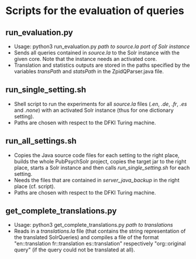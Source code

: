 # Scripts for the evaluation of queries

## run\_evaluation.py
- Usage: python3 run\_evaluation.py *path to source.la* _port of Solr instance_
- Sends all queries contained in _source.la_ to the Solr instance with the given core. Note that the instance needs an activated core.
- Translation and statistics outputs are stored in the paths specified by the variables *transPath* and *statsPath* in the ZpidQParser.java file.

## run_single_setting.sh
- Shell script to run the experiments for all _source.la_ files (_.en_, _.de_, _.fr_, _.es_ and _.none_) with an activated Solr instance (thus for one dictionary setting).
- Paths are chosen with respect to the DFKI Turing machine.

## run_all_settings.sh
- Copies the Java source code files for each setting to the right place, builds the whole PubPsychSolr project, copies the target jar to the right place, starts a Solr instance and then calls *run\_single\_setting.sh* for each setting.
- Needs the files that are contained in *server\_java\_backup* in the right place (cf. script).
- Paths are chosen with respect to the DFKI Turing machine.

## get_complete_translations.py
- Usage: python3 get\_complete\_translations.py *path to translations*
- Reads in a *translations.la* file (that contains the string representation of the translated SolrQueries) and compiles a file of the format "en::translation fr::translation es::translation" respectively "org::original query" (if the query could not be translated at all).

